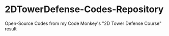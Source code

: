 # 2DTowerDefense-Codes-Repository
Open-Source Codes from my Code Monkey's "2D Tower Defense Course" result
